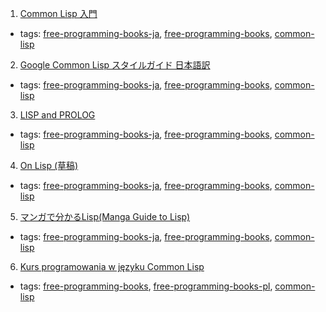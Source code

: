 1. [Common Lisp 入門](http://www.geocities.jp/m_hiroi/xyzzy_lisp.html)
  * tags: [free-programming-books-ja](tags/free-programming-books-ja.md), [free-programming-books](tags/free-programming-books.md), [common-lisp](tags/common-lisp.md)
2. [Google Common Lisp スタイルガイド 日本語訳](http://google-common-lisp-style-guide-ja.cddddr.org)
  * tags: [free-programming-books-ja](tags/free-programming-books-ja.md), [free-programming-books](tags/free-programming-books.md), [common-lisp](tags/common-lisp.md)
3. [LISP and PROLOG](http://home.soka.ac.jp/~unemi/LispProlog/)
  * tags: [free-programming-books-ja](tags/free-programming-books-ja.md), [free-programming-books](tags/free-programming-books.md), [common-lisp](tags/common-lisp.md)
4. [On Lisp (草稿)](http://www.asahi-net.or.jp/~kc7k-nd/)
  * tags: [free-programming-books-ja](tags/free-programming-books-ja.md), [free-programming-books](tags/free-programming-books.md), [common-lisp](tags/common-lisp.md)
5. [マンガで分かるLisp(Manga Guide to Lisp)](http://lambda.bugyo.tk/cdr/mwl/)
  * tags: [free-programming-books-ja](tags/free-programming-books-ja.md), [free-programming-books](tags/free-programming-books.md), [common-lisp](tags/common-lisp.md)
6. [Kurs programowania w języku Common Lisp](http://jcubic.pl/lisp_tutorial.php)
  * tags: [free-programming-books](tags/free-programming-books.md), [free-programming-books-pl](tags/free-programming-books-pl.md), [common-lisp](tags/common-lisp.md)
